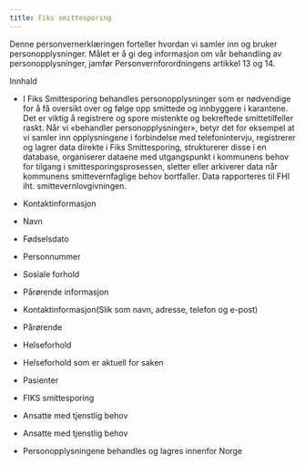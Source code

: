 ```yaml
---
title: Fiks smittesporing
---
```



  

Denne personvernerklæringen forteller hvordan vi samler inn og bruker personopplysninger. Målet er å gi deg informasjon om vår behandling av personopplysninger, jamfør Personvernforordningens artikkel 13 og 14.

  

Innhald

*   I Fiks Smittesporing behandles personopplysninger som er nødvendige for å få oversikt over og følge opp smittede og innbyggere i karantene. Det er viktig å registrere og spore mistenkte og bekreftede smittetilfeller raskt. Når vi «behandler personopplysninger», betyr det for eksempel at vi samler inn opplysningene i forbindelse med telefonintervju, registrerer og lagrer data direkte i Fiks Smittesporing, strukturerer disse i en database, organiserer dataene med utgangspunkt i kommunens behov for tilgang i smittesporingsprosessen, sletter eller arkiverer data når kommunens smittevernfaglige behov bortfaller. Data rapporteres til FHI iht. smittevernlovgivningen.  
    
*   Kontaktinformasjon  
    
*   Navn  
    
*   Fødselsdato  
    
*   Personnummer  
    
*   Sosiale forhold  
    
*   Pårørende informasjon  
    
*   Kontaktinformasjon(Slik som navn, adresse, telefon og e-post)  
    
*   Pårørende  
    
*   Helseforhold  
    
*   Helseforhold som er aktuell for saken  
    
*   Pasienter  
    
*   FIKS smittesporing  
    
*   Ansatte med tjenstlig behov  
    
*   Ansatte med tjenstlig behov  
    
*   Personopplysningene behandles og lagres innenfor Norge